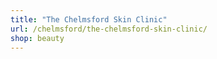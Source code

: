 ```yaml
---
title: "The Chelmsford Skin Clinic"
url: /chelmsford/the-chelmsford-skin-clinic/
shop: beauty
---
```

